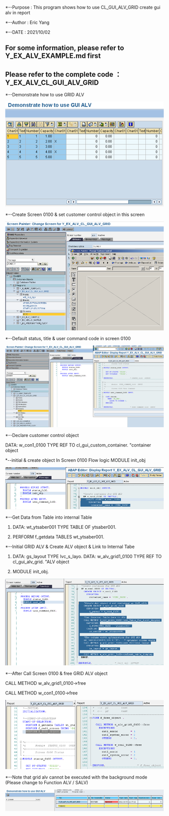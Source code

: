 *--Purpose : This program shows how to use CL_GUI_ALV_GRID create gui alv in report

*--Author  : Eric Yang

*--DATE    : 2021/10/02

## For some information, please refer to Y_EX_ALV_EXAMPLE.md first 
## Please refer to the complete code ： Y_EX_ALV_CL_GUI_ALV_GRID

*--Demonstrate how to use GRID ALV

![This is a alt text.](/images/Y_EX_ALV_CL_GUI_ALV_GRID_000.png "GRID ALV DEMO")

*--Create Screen 0100 & set customer control object in this screen

![This is a alt text.](/images/Y_EX_ALV_CL_GUI_ALV_GRID_001.png "GRID ALV DEMO")

*--Default status, title & user command code in screen 0100

![This is a alt text.](/images/Y_EX_ALV_CL_GUI_ALV_GRID_002.png "GRID ALV DEMO")

*--Declare customer control object

DATA: w_con1_0100 TYPE REF TO cl_gui_custom_container.  "container object

*--initial & create object In Screen 0100 Flow logic MODULE init_obj

![This is a alt text.](/images/Y_EX_ALV_CL_GUI_ALV_GRID_003.png "GRID ALV DEMO")

*--Get Data from Table into internal Table

1. DATA: wt_ytsaber001 TYPE TABLE OF ytsaber001.

2. PERFORM f_getdata TABLES wt_ytsaber001.

*--Initial GRID ALV & Create ALV object & Link to Internal Tabe

1. DATA: gs_layout TYPE lvc_s_layo.
   DATA: w_alv_grid1_0100 TYPE REF TO cl_gui_alv_grid.     "ALV object
   
2. MODULE init_obj.

![This is a alt text.](/images/Y_EX_ALV_CL_GUI_ALV_GRID_004.png "GRID ALV DEMO")

*--After Call Screen 0100 & free GRID ALV object

  CALL METHOD w_alv_grid1_0100->free

  CALL METHOD w_con1_0100->free
  
![This is a alt text.](/images/Y_EX_ALV_CL_GUI_ALV_GRID_005.png "GRID ALV DEMO")

*--Note that grid alv cannot be executed with the background mode (Please change to Function ALV / SALV)

![This is a alt text.](/images/Y_EX_ALV_CL_GUI_ALV_GRID_006.png "GRID ALV DEMO")
